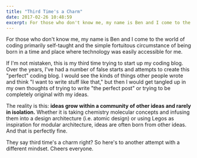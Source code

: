 ```yaml
---
title: "Third Time's a Charm"
date: 2017-02-26 10:48:59
excerpt: For those who don't know me, my name is Ben and I come to the world of coding primarily self-taught and the simple fortuitous circumstance of being born in a time and place where technology was easily accessible for me.
---
```


For those who don't know me, my name is Ben and I come to the world of coding primarily self-taught and the simple fortuitous circumstance of being born in a time and place where technology was easily accessible for me.

If I'm not mistaken, this is my third time trying to start up my coding blog. Over the years, I've had a number of false starts and attempts to create this "perfect" coding blog. I would see the kinds of things other people wrote and think "I want to write stuff like that," but then I would get tangled up in my own thoughts of trying to write "the perfect post" or trying to be completely original with my ideas.

The reality is this: **ideas grow within a community of other ideas and rarely in isolation.** Whether it is taking chemistry molecular concepts and infusing them into a design architecture (i.e. atomic design) or using Legos as inspiration for modular architecture, ideas are often born from other ideas. And that is perfectly fine.

They say third time's a charm right? So here's to another attempt with a different mindset. Cheers everyone.
